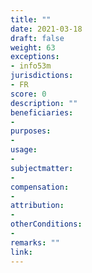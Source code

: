 ```yaml
---
title: ""
date: 2021-03-18
draft: false
weight: 63
exceptions:
- info53m
jurisdictions:
- FR
score: 0
description: "" 
beneficiaries:
- 
purposes: 
- 
usage:
- 
subjectmatter:
- 
compensation:
-
attribution: 
-
otherConditions: 
- 
remarks: ""
link: 
---
```

